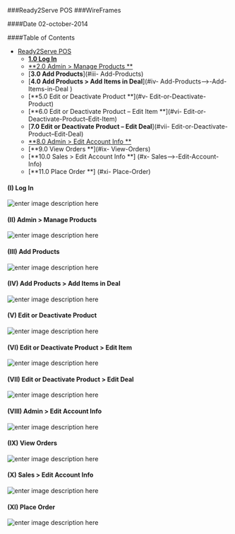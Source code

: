 
###Ready2Serve POS
###WireFrames

####Date 02-october-2014



####Table of Contents
 * [Ready2Serve POS](#ready2serve-pos)
      * [**1.0	Log In**](#i-log-in)
      * [**2.0	Admin > Manage Products **](#ii-Admin->-Manage-Products)
      * [**3.0 Add Products**](#iii- Add-Products)
      * [**4.0 Add Products  > Add Items in Deal**](#iv- Add-Products–>-Add-Items-in-Deal )
      * [**5.0	Edit or Deactivate Product **](#v- Edit-or-Deactivate-Product)
      * [**6.0	Edit or Deactivate Product – Edit Item **](#vi- Edit-or-Deactivate-Product–Edit-Item)
      * [**7.0 Edit or Deactivate Product – Edit Deal**](#vii- Edit-or-Deactivate-Product–Edit-Deal)
      * [**8.0 Admin > Edit Account Info **](#viii-Admin->-Edit-Account-Info)
      * [**9.0 View Orders **](#ix- View-Orders)
      * [**10.0 Sales > Edit Account Info **] (#x- Sales–>-Edit-Account-Info)
      * [**11.0 Place Order **] (#xi- Place-Order)

















#### (I) Log In
![enter image description here]( https://raw.github.com/RazaChohan/ReadytoServe-POS/web/wireframesImages/1.png)

#### (II) Admin > Manage Products 
![enter image description here]( https://github.com/RazaChohan/ReadytoServe-POS/web/wireframesImages/2.png)

#### (III) Add Products
![enter image description here]( https://github.com/RazaChohan/ReadytoServe-POS/web/wireframesImages/3.png)

#### (IV) Add Products > Add Items in Deal
![enter image description here]( https://github.com/RazaChohan/ReadytoServe-POS/web/wireframesImages/4.png)

#### (V) Edit or Deactivate Product
![enter image description here]( https://github.com/RazaChohan/ReadytoServe-POS/web/wireframesImages/5.png)

#### (VI) Edit or Deactivate Product > Edit Item
![enter image description here]( https://github.com/RazaChohan/ReadytoServe-POS/web/wireframesImages/6.png)

#### (VII) Edit or Deactivate Product > Edit Deal
![enter image description here]( https://github.com/RazaChohan/ReadytoServe-POS/web/wireframesImages/7.png)

#### (VIII) Admin > Edit Account Info
![enter image description here]( https://github.com/RazaChohan/ReadytoServe-POS/web/wireframesImages/8.png)

#### (IX) View Orders
![enter image description here]( https://github.com/RazaChohan/ReadytoServe-POS/web/wireframesImages/9.png)

#### (X) Sales > Edit Account Info
![enter image description here]( https://github.com/RazaChohan/ReadytoServe-POS/web/wireframesImages/10.png)

#### (XI) Place Order
![enter image description here]( https://github.com/RazaChohan/ReadytoServe-POS/web/wireframesImages/11.png)



